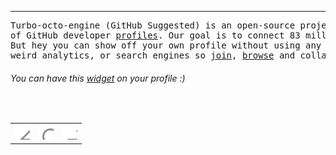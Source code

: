 <!--
<p align="center"><img src="https://upload.wikimedia.org/wikipedia/commons/8/88/Stereographic_projection_in_3D.svg" height="200px" width="200px"></p>
-->

---


<pre>
Turbo-octo-engine (GitHub Suggested) is an open-source project and a <a href="https://en.wikipedia.org/wiki/Webring">webring </a> 
of GitHub developer <a href="https://docs.github.com/en/account-and-profile/setting-up-and-managing-your-github-profile/customizing-your-profile/managing-your-profile-readme">profiles</a>. Our goal is to connect 83 million developers at one place. 
But hey you can show off your own profile without using any suggestion algorithms,
weird analytics, or search engines so <a href="./list">join</a>, <a href="https://cx0y.github.io/turbo-octo-engine">browse</a> and collaborate.
</pre>

<h6>You can have this <a href="./widget">widget</a> on your profile :)</h6>
<br>

<table>
    <tr>
        <td><a href=""><img src="./widget/icon/left.svg" alt="" height="24px" width="24px" ></a></td>
        <td><a href=""><img src="./widget/icon/search.svg" alt="" height="24px" width="24px" ></a></td>
        <td><a href=""><img src="./widget/icon/right.svg" alt="" height="24px" width="24px"></a></td>
    </tr>
</table>

